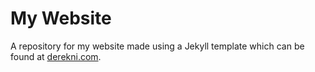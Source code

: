 # My Website
A repository for my website made using a Jekyll template which can be found at [derekni.com](https://derekni.com).
